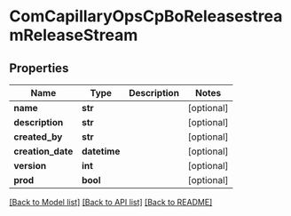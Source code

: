 # ComCapillaryOpsCpBoReleasestreamReleaseStream

## Properties
Name | Type | Description | Notes
------------ | ------------- | ------------- | -------------
**name** | **str** |  | [optional] 
**description** | **str** |  | [optional] 
**created_by** | **str** |  | [optional] 
**creation_date** | **datetime** |  | [optional] 
**version** | **int** |  | [optional] 
**prod** | **bool** |  | [optional] 

[[Back to Model list]](../README.md#documentation-for-models) [[Back to API list]](../README.md#documentation-for-api-endpoints) [[Back to README]](../README.md)


